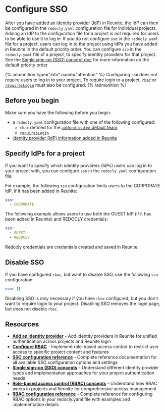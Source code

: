 # Configure SSO

After you have [added an identity provider (IdP)](add-idp.md) in Reunite, the IdP can then be configured in the `redocly.yaml` configuration file for individual projects.
Adding an IdP to the configuration file for a project is not required for users to be able to use it to log in.
If you do not configure `sso` in the `redocly.yaml` file for a project, users can log in to the project using IdPs you have added in Reunite in the default priority order.
You can configure `sso` in the `redocly.yaml` file of a project, to specify identity providers for that project.
See the [Single sign-on (SSO) concept doc](./sso.md#default-priority-order) for more information on the default priority order.

{% admonition type="info" name="attention" %}
Configuring `sso` does not require users to log in to your project. To require login to a project, [`rbac`](../../../config/rbac.md) or [`requiresLogin`](../../../config/requires-login.md) must also be configured.
{% /admonition %}

## Before you begin

Make sure you have the following before you begin:

- a `redocly.yaml` configuration file with one of the following configured:
  -  `rbac` defined for the [`authenticated` default team](../teams.md#default-teams)
  -  [`requiresLogin`](../../../config/requires-login.md)
- [identity provider (IdP) information added in Reunite](./add-idp.md)

## Specify IdPs for a project

If you want to specify which identity providers (IdPs) users can log in to your project with, you can configure `sso` in the `redocly.yaml` configuration file.

For example, the following `sso` configuration limits users to the CORPORATE IdP, if it has been added in Reunite:

```yaml {% title="redocly.yaml" %}
sso: 
  - CORPORATE
```

The following example allows users to use both the GUEST IdP (if it has been added in Reunite) and REDOCLY credentials:

```yaml {% title="redocly.yaml" %}
sso:
  - GUEST
  - REDOCLY
```

Redocly credentials are credentials created and saved in Reunite.

## Disable SSO

If you have configured `rbac`, but want to disable SSO, use the following `sso` configuration:

```yaml {% title="redocly.yaml" %}
sso: []
```

Disabling SSO is only necessary if you have `rbac` configured, but you don't want to require login to your project.
Disabling SSO removes the login page, but does not disable `rbac`.

## Resources

- **[Add an identity provider](./add-idp.md)** - Add identity providers in Reunite for unified authentication across projects and Reunite login
- **[Configure RBAC](../../../access/index.md)** - Implement role-based access control to restrict user access to specific project content and features
- **[SSO configuration reference](../../../config/sso.md)** - Complete reference documentation for all available SSO configuration options and settings
- **[Single sign-on (SSO) concepts](./sso.md)** - Understand different identity provider types and implementation approaches for your project authentication needs
- **[Role-based access control (RBAC) concepts](../../../access/rbac.md)** - Understand how RBAC works in projects and Reunite for comprehensive access management
- **[RBAC configuration reference](../../../config/rbac.md)** - Complete reference for configuring RBAC options in your redocly.yaml file with examples and implementation details
